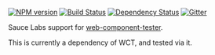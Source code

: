 [![NPM version](http://img.shields.io/npm/v/wct-sauce.svg?style=flat-square)](https://npmjs.org/package/wct-sauce)
[![Build Status](http://img.shields.io/travis/Polymer/wct-sauce.svg?style=flat-square)](https://travis-ci.org/Polymer/web-component-tester)
[![Dependency Status](http://img.shields.io/david/Polymer/wct-sauce.svg?style=flat-square)](https://david-dm.org/Polymer/wct-sauce)
[![Gitter](http://img.shields.io/badge/gitter-join%20chat%20%E2%86%92-brightgreen.svg?style=flat-square)](https://gitter.im/Polymer/web-component-tester)

Sauce Labs support for [web-component-tester](https://github.com/Polymer/web-component-tester).

This is currently a dependency of WCT, and tested via it.
